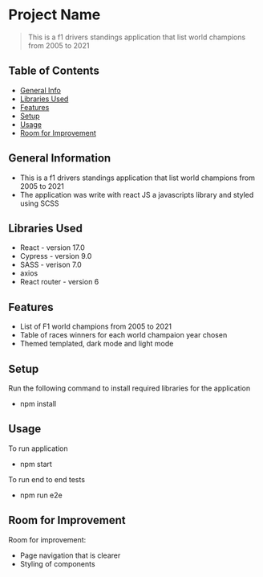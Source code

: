 # Project Name

> This is a f1 drivers standings application that list world champions from 2005 to 2021

## Table of Contents

- [General Info](#general-information)
- [Libraries Used](#libraries-used)
- [Features](#features)
- [Setup](#setup)
- [Usage](#usage)
- [Room for Improvement](#room-for-improvement)

## General Information

- This is a f1 drivers standings application that list world champions from 2005 to 2021
- The application was write with react JS a javascripts library and styled using SCSS

## Libraries Used

- React - version 17.0
- Cypress - version 9.0
- SASS - verison 7.0
- axios
- React router - version 6

## Features

- List of F1 world champions from 2005 to 2021
- Table of races winners for each world champaion year chosen
- Themed templated, dark mode and light mode

## Setup

Run the following command to install required libraries for the application

- npm install

## Usage

To run application

- npm start

To run end to end tests

- npm run e2e

## Room for Improvement

Room for improvement:

- Page navigation that is clearer
- Styling of components
